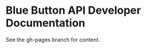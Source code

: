 Blue Button API Developer Documentation
=======================================

See the gh-pages branch for content.
